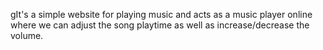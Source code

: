 gIt's a simple website for playing music and acts as a music player online where we can adjust the song playtime as well as increase/decrease the volume.
